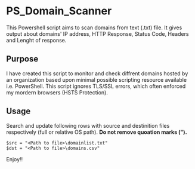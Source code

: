 # PS_Domain_Scanner
This Powershell script aims to scan domains from text (.txt) file.
It gives output about domains' IP address, HTTP Response, Status Code, Headers and Lenght of response.

## Purpose
I have created this script to monitor and check diffrent domains hosted by an organization based upon minimal possible scripting resource available i.e. PowerShell.
This script ignores TLS/SSL errors, which often enforced my mordern browsers (HSTS Protection). 

## Usage
Search and update following rows with source and destinition files respectively (full or relative OS path). **Do not remove quoation marks (").**
```
$src = "<Path to file>\domainlist.txt"
$dst = "<Path to file>\domains.csv"
```
Enjoy!!
